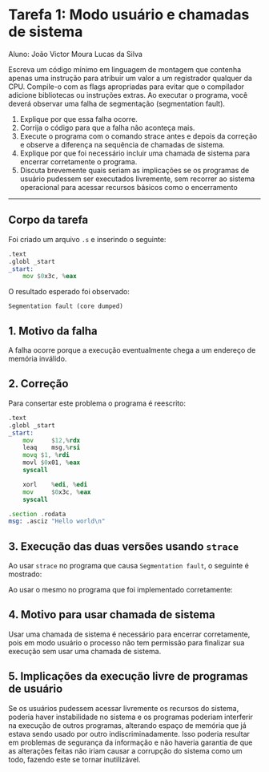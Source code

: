 # Tarefa 1: Modo usuário e chamadas de sistema

Aluno: João Victor Moura Lucas da Silva

Escreva um código mínimo em linguagem de montagem que contenha apenas uma instrução para atribuir um valor a um registrador qualquer da CPU. Compile-o com as flags apropriadas para evitar que o compilador adicione bibliotecas ou instruções extras. Ao executar o programa, você deverá observar uma falha de segmentação (segmentation fault).

1. Explique por que essa falha ocorre.
2. Corrija o código para que a falha não aconteça mais.
3. Execute o programa com o comando strace antes e depois da correção e observe a diferença na sequência de chamadas de sistema.
4. Explique por que foi necessário incluir uma chamada de sistema para encerrar corretamente o programa.
5. Discuta brevemente quais seriam as implicações se os programas de usuário pudessem ser executados livremente, sem recorrer ao sistema operacional para acessar recursos básicos como o encerramento
---
## Corpo da tarefa

Foi criado um arquivo `.s` e inserindo o seguinte:

```asm
.text
.globl _start
_start:
    mov $0x3c, %eax

```
O resultado esperado foi observado:

```
Segmentation fault (core dumped)
```

## 1. Motivo da falha

A falha ocorre porque a execução eventualmente chega a um endereço de memória inválido.

## 2. Correção

Para consertar este problema o programa é reescrito:
```asm
.text
.globl _start
_start:
    mov     $12,%rdx
    leaq    msg,%rsi
    movq $1, %rdi
    movl $0x01, %eax
    syscall

    xorl    %edi, %edi 
    mov     $0x3c, %eax
    syscall

.section .rodata
msg: .asciz "Hello world\n"

```

## 3. Execução das duas versões usando `strace`

Ao usar `strace` no programa que causa `Segmentation fault`, o seguinte é mostrado:

Ao usar o mesmo no programa que foi implementado corretamente:

## 4. Motivo para usar chamada de sistema

Usar uma chamada de sistema é necessário para encerrar corretamente, pois em modo usuário o processo não tem permissão para finalizar sua execução sem usar uma chamada de sistema.

## 5. Implicações da execução livre de programas de usuário

Se os usuários pudessem acessar livremente os recursos do sistema, poderia haver instabilidade no sistema e os programas poderiam interferir na execução de outros programas, alterando espaço de memória que já estava sendo usado por outro indiscriminadamente. Isso poderia resultar em problemas de segurança da informação e não haveria garantia de que as alterações feitas não iriam causar a corrupção do sistema como um todo, fazendo este se tornar inutilizável.